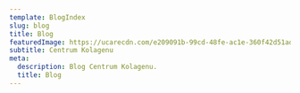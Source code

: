 ```yaml
---
template: BlogIndex
slug: blog
title: Blog
featuredImage: https://ucarecdn.com/e209091b-99cd-48fe-ac1e-360f42d51ad8/
subtitle: Centrum Kolagenu
meta:
  description: Blog Centrum Kolagenu.
  title: Blog
---
```

